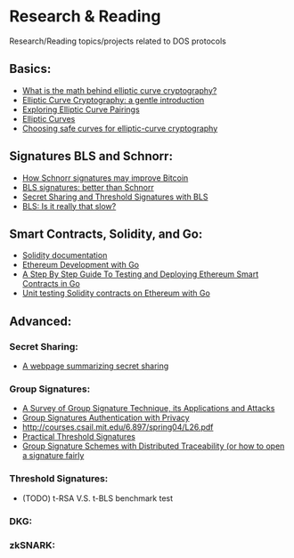 # Research & Reading
Research/Reading topics/projects related to DOS protocols


## Basics:
- [What is the math behind elliptic curve cryptography?](https://hackernoon.com/what-is-the-math-behind-elliptic-curve-cryptography-f61b25253da3)
- [Elliptic Curve Cryptography: a gentle introduction](http://andrea.corbellini.name/2015/05/17/elliptic-curve-cryptography-a-gentle-introduction/)
- [Exploring Elliptic Curve Pairings](https://medium.com/@VitalikButerin/exploring-elliptic-curve-pairings-c73c1864e627)
- [Elliptic Curves](https://crypto.stanford.edu/pbc/notes/elliptic/)
- [Choosing safe curves for elliptic-curve cryptography](https://safecurves.cr.yp.to)

## Signatures BLS and Schnorr:
- [How Schnorr signatures may improve Bitcoin](https://medium.com/@snigirev.stepan/how-schnorr-signatures-may-improve-bitcoin-91655bcb4744)
- [BLS signatures: better than Schnorr](https://medium.com/@snigirev.stepan/bls-signatures-better-than-schnorr-5a7fe30ea716)
- [Secret Sharing and Threshold Signatures with BLS](https://blog.dash.org/secret-sharing-and-threshold-signatures-with-bls-954d1587b5f)
- [BLS: Is it really that slow?](https://blog.dash.org/bls-is-it-really-that-slow-4ca8c1fcd38e)

## Smart Contracts, Solidity, and Go:
- [Solidity documentation](https://solidity.readthedocs.io/en/v0.4.24/)
- [Ethereum Development with Go](https://goethereumbook.org)
- [A Step By Step Guide To Testing and Deploying Ethereum Smart Contracts in Go](https://hackernoon.com/a-step-by-step-guide-to-testing-and-deploying-ethereum-smart-contracts-in-go-9fc34b178d78)
- [Unit testing Solidity contracts on Ethereum with Go](https://medium.com/coinmonks/unit-testing-solidity-contracts-on-ethereum-with-go-3cc924091281)

## Advanced:



### Secret Sharing:
 - [A webpage summarizing secret sharing](https://www.cs.umd.edu/~gasarch/TOPICS/secretsharing/)


### Group Signatures:
 - [A Survey of Group Signature Technique, its Applications and Attacks](https://pdfs.semanticscholar.org/97e8/d3830863b96a47f187d093981b4e37f5e2f8.pdf)
 - [Group Signatures Authentication with Privacy](https://www.bsi.bund.de/SharedDocs/Downloads/EN/BSI/Publications/Studies/GruPA/GruPA.pdf?__blob=publicationFile)
 - http://courses.csail.mit.edu/6.897/spring04/L26.pdf
 - [Practical Threshold Signatures](https://www.iacr.org/archive/eurocrypt2000/1807/18070209-new.pdf)
 - [Group Signature Schemes with Distributed Traceability (or how to open a signature fairly](https://medium.com/orbs-network/group-signature-schemes-with-distributed-traceability-or-how-to-open-a-signature-fairly-65c76d4d13d1)



### Threshold Signatures:
 - (TODO) t-RSA V.S. t-BLS benchmark test


### DKG:


### zkSNARK:

